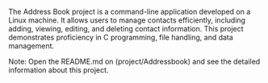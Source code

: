 The Address Book project is a command-line application developed on a Linux machine. 
It allows users to manage contacts efficiently, including adding, viewing, editing, and deleting contact information. 
This project demonstrates proficiency in C programming, file handling, and data management.

Note:
  Open the README.md on (project/Addressbook) and see the detailed information about this project.
